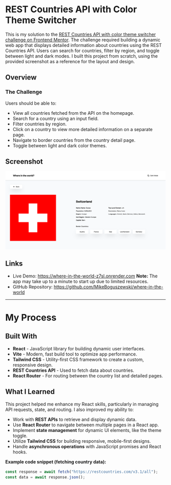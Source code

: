 # **REST Countries API with Color Theme Switcher**

This is my solution to the [REST Countries API with color theme switcher challenge on Frontend Mentor](https://www.frontendmentor.io/challenges/rest-countries-api-with-color-theme-switcher-5cacc469fec04111f7b848ca). The challenge required building a dynamic web app that displays detailed information about countries using the REST Countries API. Users can search for countries, filter by region, and toggle between light and dark modes. I built this project from scratch, using the provided screenshot as a reference for the layout and design.

## **Overview**

### **The Challenge**
Users should be able to:

- View all countries fetched from the API on the homepage.
- Search for a country using an input field.
- Filter countries by region.
- Click on a country to view more detailed information on a separate page.
- Navigate to border countries from the country detail page.
- Toggle between light and dark color themes.

## **Screenshot**

![App Screenshot](./screenshot.jpg)

## **Links**

- Live Demo: https://where-in-the-world-z7sl.onrender.com
  **Note:** The app may take up to a minute to start up due to limited resources.
- GitHub Repository: https://github.com/MikeBoguszewski/where-in-the-world

---

# **My Process**

## **Built With**
- **React** - JavaScript library for building dynamic user interfaces.
- **Vite** - Modern, fast build tool to optimize app performance.
- **Tailwind CSS** - Utility-first CSS framework to create a custom, responsive design.
- **REST Countries API** - Used to fetch data about countries.
- **React Router** - For routing between the country list and detailed pages.

## **What I Learned**
This project helped me enhance my React skills, particularly in managing API requests, state, and routing. I also improved my ability to:

- Work with **REST APIs** to retrieve and display dynamic data.
- Use **React Router** to navigate between multiple pages in a React app.
- Implement **state management** for dynamic UI elements, like the theme toggle.
- Utilize **Tailwind CSS** for building responsive, mobile-first designs.
- Handle **asynchronous operations** with JavaScript promises and React hooks.

**Example code snippet (fetching country data):**

```js
const response = await fetch("https://restcountries.com/v3.1/all");
const data = await response.json();


